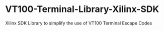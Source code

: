 # VT100-Terminal-Library-Xilinx-SDK
Xilinx SDK Library to simplify the use of VT100 Terminal Escape Codes
